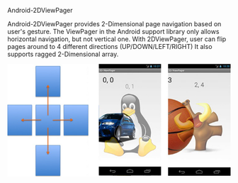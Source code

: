 Android-2DViewPager

Android-2DViewPager provides 2-Dimensional page navigation based on user's gesture.
The ViewPager in the Android support library only allows horizontal navigation, but not vertical one.
With 2DViewPager, user can flip pages around to 4 different directions (UP/DOWN/LEFT/RIGHT)
It also supports ragged 2-Dimensional array.

![Concept Image](twodviewpager.png?raw=true)
